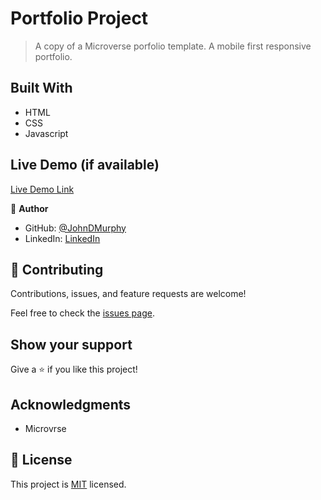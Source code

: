 # Portfolio Project

> A copy of a Microverse porfolio template. A mobile first responsive portfolio.

## Built With

- HTML
- CSS
- Javascript

## Live Demo (if available)

[Live Demo Link](https://johndmurphy.github.io/portfolio/)

👤 **Author**

- GitHub: [@JohnDMurphy](https://github.com/JohnDMurphy)
- LinkedIn: [LinkedIn](https://linkedin.com/in/john-murphy-5020271b5)

## 🤝 Contributing

Contributions, issues, and feature requests are welcome!

Feel free to check the [issues page](../../issues/).

## Show your support

Give a ⭐️ if you like this project!

## Acknowledgments

- Microvrse

## 📝 License

This project is [MIT](./MIT.md) licensed.
